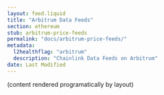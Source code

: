 ```yaml
---
layout: feed.liquid
title: "Arbitrum Data Feeds"
section: ethereum
stub: arbitrum-price-feeds
permalink: "docs/arbitrum-price-feeds/"
metadata:
  l2healthflag: "arbitrum"
  description: "Chainlink Data Feeds on Arbitrum"
date: Last Modified
---
```

(content rendered programatically by layout)
